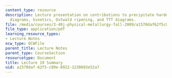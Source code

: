 ```yaml
---
content_type: resource
description: Lecture presentation on contributions to precipitate hardening, phase
  diagrams, kinetics, Ostwald ripening, and TTT diagrams.
file: /media/courses/3-40j-physical-metallurgy-fall-2009/a1570daf62f5c89e89221238683e52a7_MIT3_40JF09_lec19.pdf
file_type: application/pdf
learning_resource_types:
- Lecture Notes
ocw_type: OCWFile
parent_title: Lecture Notes
parent_type: CourseSection
resourcetype: Document
title: Lecture 19 Summary
uid: a1570daf-62f5-c89e-8922-1238683e52a7
---
```

